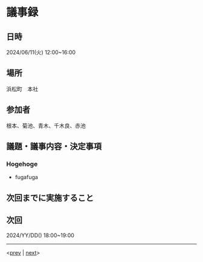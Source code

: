 # 議事録
## 日時
2024/06/11(火) 12:00~16:00
## 場所
浜松町　本社
## 参加者
根本、菊池、青木、千木良、赤池
## 議題・議事内容・決定事項
### Hogehoge
  - fugafuga


## 次回までに実施すること

## 次回
2024/YY/DD() 18:00~19:00

---
<[prev](https://github.com/Future-Csg3/nkaca-training-docs/blob/main/01_議事録/20240607.md)
|
[next](https://github.com/Future-Csg3/nkaca-training-docs/blob/main/01_議事録/YYYYMMDD.md)>